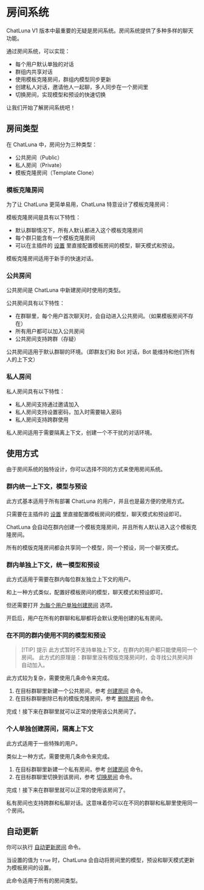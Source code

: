 # 房间系统

ChatLuna V1 版本中最重要的无疑是房间系统。房间系统提供了多种多样的聊天功能。

通过房间系统，可以实现：

* 每个用户默认单独的对话
* 群组内共享对话
* 使用模板克隆房间，群组内模型同步更新
* 创建私人对话，邀请他人一起聊，多人同步在一个房间里
* 切换房间，实现模型和预设的快速切换

让我们开始了解房间系统吧！

## 房间类型

在 ChatLuna 中，房间分为三种类型：

* 公共房间（Public）
* 私人房间（Private）
* 模板克隆房间（Template Clone）

### 模板克隆房间

为了让 ChatLuna 更简单易用，ChatLuna 特意设计了模板克隆房间：

模板克隆房间是具有以下特性：

* 默认群聊情况下，所有人默认都进入这个模板克隆房间
* 每个群只能含有一个模板克隆房间
* 可以在主插件的 [设置](../useful-configurations.md#模版房间选项) 里直接配置模板房间的模型，聊天模式和预设。

模板克隆房间适用于新手的快速对话。

### 公共房间

公共房间是 ChatLuna 中新建房间时使用的类型。

公共房间具有以下特性：

* 在群聊里，每个用户首次聊天时，会自动进入公共房间。（如果模板房间不存在）
* 所有用户都可以加入公共房间
* 公共房间支持跨群（存疑）

公共房间适用于默认群聊的环境。（即群友们和 Bot 对话，Bot 能维持和他们所有人的上下文）

### 私人房间

私人房间具有以下特性：

* 私人房间支持通过邀请加入
* 私人房间支持设置密码，加入时需要输入密码
* 私人房间支持跨群使用

私人房间适用于需要隔离上下文，创建一个不干扰的对话环境。

## 使用方式

由于房间系统的独特设计，你可以选择不同的方式来使用房间系统。

### 群内统一上下文，模型与预设 <Badge text="推荐" type="tip" vertical="middle" />

此方式基本适用于所有部署 ChatLuna 的用户，并且也是最方便的使用方式。

只需要在主插件的 [设置](../useful-configurations.md#模版房间选项) 里直接配置模板房间的模型，聊天模式和预设即可。

ChatLuna 会自动在群内创建一个模板克隆房间，并且所有人默认进入这个模板克隆房间。

所有的模版克隆房间都会共享同一个模型，同一个预设，同一个聊天模式。

### 群内单独上下文，统一模型和预设

此方式适用于需要在群内每位群友独立上下文的用户。

和上一种方式类似，配置好模板房间的模型，聊天模式和预设即可。

但还需要打开 [为每个用户单独创建房间](../useful-configurations.md#autocreateroomfromuser) 选项。

开启后，用户在所有的群聊和私聊都将会默认使用创建的私有房间。

### 在不同的群内使用不同的模型和预设

> [!TIP] 提示
> 此方式暂时不支持单独上下文，在群内的用户都只能使用同一个房间。
> 此方式的原理是：群聊里没有模版克隆房间时，会寻找公共房间并自动加入。

此方式较为复杂，需要使用几条命令来完成。

1. 在目标群聊里新建一个公共房间，参考 [创建房间](../useful-commands.md#创建房间) 命令。
2. 在目标群聊删除已有的模版克隆房间，参考 [删除房间](../useful-commands.md#删除房间) 命令。

完成！接下来在群聊里就可以正常的使用该公共房间了。

### 个人单独创建房间，隔离上下文

此方式适用于一些特殊的用户。

类似上一种方式，需要使用几条命令来完成。

1. 在目标群聊里新建一个私有房间，参考 [创建房间](../useful-commands.md#创建房间) 命令。
2. 在目标群聊里切换到该房间，参考 [切换房间](../useful-commands.md#切换房间) 命令。

完成！接下来在群聊里就可以正常的使用该房间了。

私有房间也支持跨群和私聊对话。这意味着你可以在不同的群聊和私聊里使用同一个房间。

## 自动更新

你可以执行 [自动更新房间](../useful-commands.md#设置自动更新) 命令。

当设置的值为 `true` 时，ChatLuna 会自动将房间里的模型，预设和聊天模式更新为模板房间的设置。

此命令适用于所有的房间类型。
